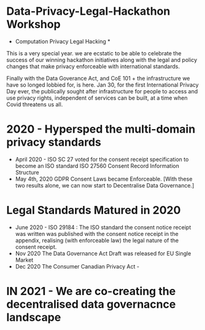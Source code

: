 # Data-Privacy-Legal-Hackathon Workshop
* Computation Privacy Legal Hacking * 

This is a very special year. we are ecstatic to be able to celebrate the success of our winning hackathon initiatives along with the legal and policy changes that make privacy enforceable with international standards.

Finally with the Data Goverance Act, and CoE 101 +  the infrastructure we have so longed lobbied for, is here. Jan 30, for the first International Privacy Day ever, the publically sought after infrastructure for people to access and use privacy rights, independent of services can be built, at a time when Covid threatens us all.  

# 2020 - Hypersped the multi-domain privacy standards 
* April 2020 - ISO SC 27 voted for the consent receipt specification to become an ISO standard ISO 27560 Consent Record Information Structure 
* May 4th, 2020 GDPR Consent Laws became Enforceable. [With these two results alone, we can now start to Decentralise Data Governance.] 

# Legal Standards Matured in 2020
* June 2020 - ISO 29184 :  The ISO standard the consent notice receipt was written  was published with the consent notice receipt in the appendix, realising (with enforceable law) the legal nature of the consent receipt. 
* Nov 2020 The Data Governance Act Draft was released for EU Single Market 
* Dec 2020 The Consumer Canadian Privacy Act - 

# IN 2021 - We are co-creating the decentralised data governacnce landscape
